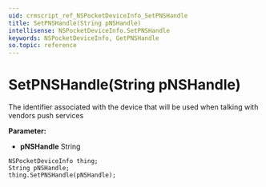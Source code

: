 ```yaml
---
uid: crmscript_ref_NSPocketDeviceInfo_SetPNSHandle
title: SetPNSHandle(String pNSHandle)
intellisense: NSPocketDeviceInfo.SetPNSHandle
keywords: NSPocketDeviceInfo, GetPNSHandle
so.topic: reference
---
```


# SetPNSHandle(String pNSHandle)

The identifier associated with the device that will be used when talking with vendors push services

**Parameter:** 
* **pNSHandle** String

```crmscript
NSPocketDeviceInfo thing;
String pNSHandle;
thing.SetPNSHandle(pNSHandle);
```

